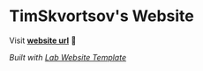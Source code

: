 
# TimSkvortsov's Website

Visit **[website url](#)** 🚀

_Built with [Lab Website Template](https://greene-lab.gitbook.io/lab-website-template-docs)_

